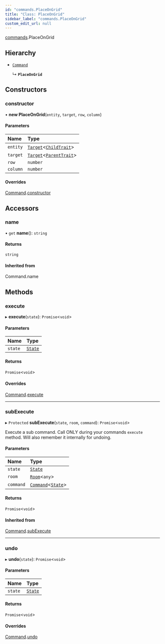 ```yaml
---
id: "commands.PlaceOnGrid"
title: "Class: PlaceOnGrid"
sidebar_label: "commands.PlaceOnGrid"
custom_edit_url: null
---
```


[commands](../namespaces/commands.md).PlaceOnGrid

## Hierarchy

- [`Command`](Command.md)

  ↳ **`PlaceOnGrid`**

## Constructors

### constructor

• **new PlaceOnGrid**(`entity`, `target`, `row`, `column`)

#### Parameters

| Name | Type |
| :------ | :------ |
| `entity` | [`Target`](../modules.md#target)<[`ChildTrait`](ChildTrait.md)\> |
| `target` | [`Target`](../modules.md#target)<[`ParentTrait`](ParentTrait.md)\> |
| `row` | `number` |
| `column` | `number` |

#### Overrides

[Command](Command.md).[constructor](Command.md#constructor)

## Accessors

### name

• `get` **name**(): `string`

#### Returns

`string`

#### Inherited from

Command.name

## Methods

### execute

▸ **execute**(`state`): `Promise`<`void`\>

#### Parameters

| Name | Type |
| :------ | :------ |
| `state` | [`State`](State.md) |

#### Returns

`Promise`<`void`\>

#### Overrides

[Command](Command.md).[execute](Command.md#execute)

___

### subExecute

▸ `Protected` **subExecute**(`state`, `room`, `command`): `Promise`<`void`\>

Execute a sub command.
Call ONLY during your commands `execute` method.
Will also remember it internally for undoing.

#### Parameters

| Name | Type |
| :------ | :------ |
| `state` | [`State`](State.md) |
| `room` | [`Room`](Room.md)<`any`\> |
| `command` | [`Command`](Command.md)<[`State`](State.md)\> |

#### Returns

`Promise`<`void`\>

#### Inherited from

[Command](Command.md).[subExecute](Command.md#subexecute)

___

### undo

▸ **undo**(`state`): `Promise`<`void`\>

#### Parameters

| Name | Type |
| :------ | :------ |
| `state` | [`State`](State.md) |

#### Returns

`Promise`<`void`\>

#### Overrides

[Command](Command.md).[undo](Command.md#undo)
